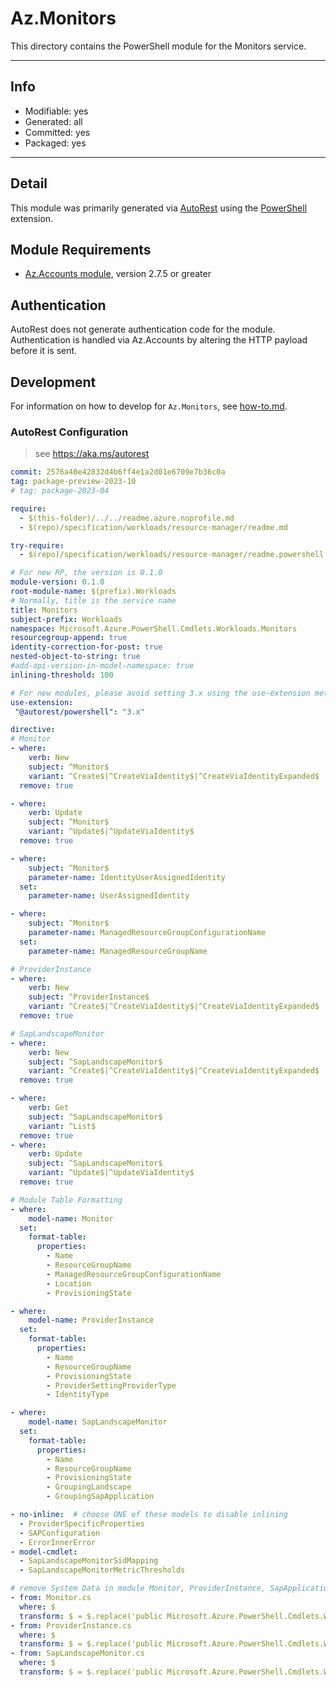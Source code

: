 <!-- region Generated -->
# Az.Monitors
This directory contains the PowerShell module for the Monitors service.

---
## Info
- Modifiable: yes
- Generated: all
- Committed: yes
- Packaged: yes

---
## Detail
This module was primarily generated via [AutoRest](https://github.com/Azure/autorest) using the [PowerShell](https://github.com/Azure/autorest.powershell) extension.

## Module Requirements
- [Az.Accounts module](https://www.powershellgallery.com/packages/Az.Accounts/), version 2.7.5 or greater

## Authentication
AutoRest does not generate authentication code for the module. Authentication is handled via Az.Accounts by altering the HTTP payload before it is sent.

## Development
For information on how to develop for `Az.Monitors`, see [how-to.md](how-to.md).
<!-- endregion -->

### AutoRest Configuration
> see https://aka.ms/autorest

```yaml
commit: 2576a40e42832d4b6ff4e1a2d01e6709e7b36c0a
tag: package-preview-2023-10
# tag: package-2023-04

require:
  - $(this-folder)/../../readme.azure.noprofile.md
  - $(repo)/specification/workloads/resource-manager/readme.md

try-require: 
  - $(repo)/specification/workloads/resource-manager/readme.powershell.md

# For new RP, the version is 0.1.0
module-version: 0.1.0
root-module-name: $(prefix).Workloads
# Normally, title is the service name
title: Monitors
subject-prefix: Workloads
namespace: Microsoft.Azure.PowerShell.Cmdlets.Workloads.Monitors
resourcegroup-append: true
identity-correction-for-post: true
nested-object-to-string: true
#add-api-version-in-model-namespace: true
inlining-threshold: 100

# For new modules, please avoid setting 3.x using the use-extension method and instead, use 4.x as the default option
use-extension:
 "@autorest/powershell": "3.x"

directive:
# Monitor
- where:
    verb: New
    subject: ^Monitor$
    variant: ^Create$|^CreateViaIdentity$|^CreateViaIdentityExpanded$
  remove: true

- where:
    verb: Update
    subject: ^Monitor$
    variant: ^Update$|^UpdateViaIdentity$
  remove: true

- where:
    subject: ^Monitor$
    parameter-name: IdentityUserAssignedIdentity
  set:
    parameter-name: UserAssignedIdentity

- where:
    subject: ^Monitor$
    parameter-name: ManagedResourceGroupConfigurationName
  set:
    parameter-name: ManagedResourceGroupName

# ProviderInstance
- where:
    verb: New
    subject: ^ProviderInstance$
    variant: ^Create$|^CreateViaIdentity$|^CreateViaIdentityExpanded$
  remove: true

# SapLandscapeMonitor
- where:
    verb: New
    subject: ^SapLandscapeMonitor$
    variant: ^Create$|^CreateViaIdentity$|^CreateViaIdentityExpanded$
  remove: true

- where:
    verb: Get
    subject: ^SapLandscapeMonitor$
    variant: ^List$
  remove: true
- where:
    verb: Update
    subject: ^SapLandscapeMonitor$
    variant: ^Update$|^UpdateViaIdentity$
  remove: true

# Module Table Formatting
- where:
    model-name: Monitor
  set:
    format-table:
      properties:
        - Name
        - ResourceGroupName
        - ManagedResourceGroupConfigurationName
        - Location
        - ProvisioningState

- where:
    model-name: ProviderInstance
  set:
    format-table:
      properties:
        - Name
        - ResourceGroupName
        - ProvisioningState
        - ProviderSettingProviderType
        - IdentityType

- where:
    model-name: SapLandscapeMonitor
  set:
    format-table:
      properties:
        - Name
        - ResourceGroupName
        - ProvisioningState
        - GroupingLandscape        
        - GroupingSapApplication

- no-inline:  # choose ONE of these models to disable inlining
  - ProviderSpecificProperties
  - SAPConfiguration
  - ErrorInnerError
- model-cmdlet:
  - SapLandscapeMonitorSidMapping
  - SapLandscapeMonitorMetricThresholds

# remove System Data in module Monitor, ProviderInstance, SapApplicationServerInstance, SapCentralServerInstance, SapDatabaseInstance, SapLandscapeMonitor, SapVirtualInstance
- from: Monitor.cs
  where: $
  transform: $ = $.replace('public Microsoft.Azure.PowerShell.Cmdlets.Workloads.Models.Api30.ISystemData SystemData', 'internal Microsoft.Azure.PowerShell.Cmdlets.Workloads.Models.Api30.ISystemData SystemData');
- from: ProviderInstance.cs
  where: $
  transform: $ = $.replace('public Microsoft.Azure.PowerShell.Cmdlets.Workloads.Models.Api30.ISystemData SystemData', 'internal Microsoft.Azure.PowerShell.Cmdlets.Workloads.Models.Api30.ISystemData SystemData');
- from: SapLandscapeMonitor.cs
  where: $
  transform: $ = $.replace('public Microsoft.Azure.PowerShell.Cmdlets.Workloads.Models.Api30.ISystemData SystemData', 'internal Microsoft.Azure.PowerShell.Cmdlets.Workloads.Models.Api30.ISystemData SystemData');
```
